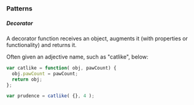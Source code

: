 ### Patterns

##### Decorator

A decorator function receives an object, augments it (with properties or functionality) and returns it.

Often given an adjective name, such as "catlike", below:

```javascript
var catlike = function( obj, pawCount) {
  obj.pawCount = pawCount;
  return obj;
};

var prudence = catlike( {}, 4 );
```